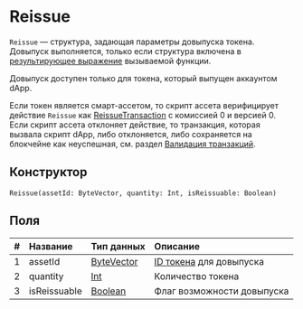# Reissue

`Reissue` — cтруктура, задающая параметры довыпуска токена. Довыпуск выполняется, только если структура включена в [результирующее выражение](/ru/ride/functions/callable-function#invocation-result) вызываемой функции.

Довыпуск доступен только для токена, который выпущен аккаунтом dApp. 

Если токен является смарт-ассетом, то скрипт ассета верифицирует действие `Reissue` как [ReissueTransaction](/ru/ride/structures/transaction-structures/reissue-transaction) с комиссией 0 и версией 0. Если скрипт ассета отклоняет действие, то транзакция, которая вызвала скрипт dApp, либо отклоняется, либо сохраняется на блокчейне как неуспешная, см. раздел [Валидация транзакций](/ru/blockchain/transaction/transaction-validation).

## Конструктор

```ride
Reissue(assetId: ByteVector, quantity: Int, isReissuable: Boolean)
```

## Поля

| # | Название | Тип данных | Описание |
| :--- | :--- | :--- | :--- |
| 1 | assetId | [ByteVector](/ru/ride/data-types/byte-vector) | [ID токена](/ru/blockchain/token/token-id) для довыпуска |
| 2 | quantity | [Int](/ru/ride/data-types/int) | Количество токена |
| 3 | isReissuable | [Boolean](/ru/ride/data-types/boolean) | Флаг возможности довыпуска |
